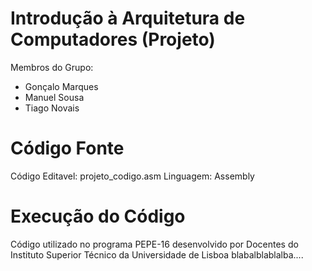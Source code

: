 # Introdução à Arquitetura de Computadores (Projeto)

Membros do Grupo:
- Gonçalo Marques
- Manuel Sousa
- Tiago Novais

# Código Fonte

Código Editavel: projeto_codigo.asm
Linguagem: Assembly

# Execução do Código

Código utilizado no programa PEPE-16 desenvolvido por Docentes do Instituto Superior Técnico da Universidade de Lisboa blabalblablalba....